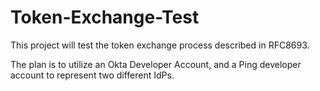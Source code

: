 # Token-Exchange-Test

This project will test the token exchange process described in
RFC8693.

The plan is to utilize an Okta Developer Account, and a Ping developer account
to represent two different IdPs.

